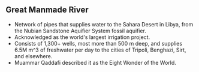 Great Manmade River
-------------------

* Network of pipes that supplies water to the Sahara Desert in Libya, from the Nubian Sandstone Aquifier System fossil aquifier.
* Acknowledged as the world's largest irrigation project.
* Consists of 1,300+ wells, most more than 500 m deep, and supplies 6.5M m^3 of freshwater per day to the cities of Tripoli, Benghazi, Sirt, and elsewhere.
* Muammar Qaddafi described it as the Eight Wonder of the World.
